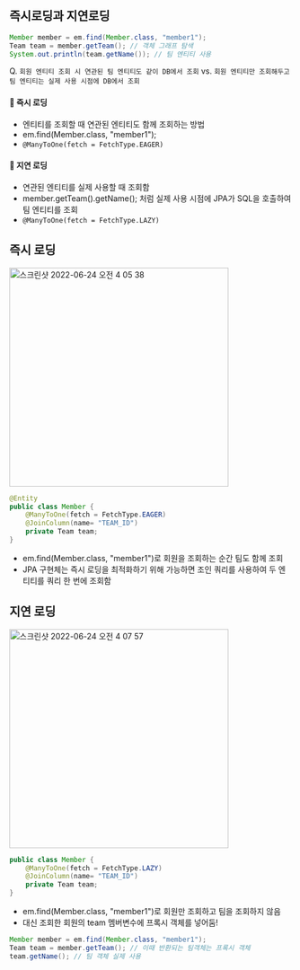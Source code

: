 ## 즉시로딩과 지연로딩

```java
Member member = em.find(Member.class, "member1");
Team team = member.getTeam(); // 객체 그래프 탐색
System.out.println(team.getName()); // 팀 엔티티 사용
```

Q. ```회원 엔티티 조회 시 연관된 팀 엔티티도 같이 DB에서 조회``` vs. ```회원 엔티티만 조회해두고 팀 엔티티는 실제 사용 시점에 DB에서 조회```

#### 📌 즉시 로딩
* 엔티티를 조회할 때 연관된 엔티티도 함께 조회하는 방법
* em.find(Member.class, "member1");
* ```@ManyToOne(fetch = FetchType.EAGER)```

#### 📌 지연 로딩
* 연관된 엔티티를 실제 사용할 때 조회함
* member.getTeam().getName(); 처럼 실제 사용 시점에 JPA가 SQL을 호출하여 팀 엔티티를 조회
* ```@ManyToOne(fetch = FetchType.LAZY)```

## 즉시 로딩

<img width="390" alt="스크린샷 2022-06-24 오전 4 05 38" src="https://user-images.githubusercontent.com/97823928/175377967-75b8b1e7-f324-4603-9ba9-71e5a2e663ae.png">

```java
@Entity
public class Member {
    @ManyToOne(fetch = FetchType.EAGER) 
    @JoinColumn(name= "TEAM_ID")
    private Team team;    
}
```

* em.find(Member.class, "member1")로 회원을 조회하는 순간 팀도 함께 조회
* JPA 구현체는 즉시 로딩을 최적화하기 위해 가능하면 조인 쿼리를 사용하여 두 엔티티를 쿼리 한 번에 조회함

## 지연 로딩

<img width="390" alt="스크린샷 2022-06-24 오전 4 07 57" src="https://user-images.githubusercontent.com/97823928/175378344-16e035d0-ae2a-4a76-a512-d03221c55bd0.png">

```java
public class Member {
    @ManyToOne(fetch = FetchType.LAZY) 
    @JoinColumn(name= "TEAM_ID") 
    private Team team;  
}
```
* em.find(Member.class, "member1")로 회원만 조회하고 팀을 조회하지 않음 
* 대신 조회한 회원의 team 멤버변수에 프록시 객체를 넣어둠!

```java
Member member = em.find(Member.class, "member1");
Team team = member.getTeam(); // 이때 반환되는 팀객체는 프록시 객체
team.getName(); // 팀 객체 실제 사용
```


